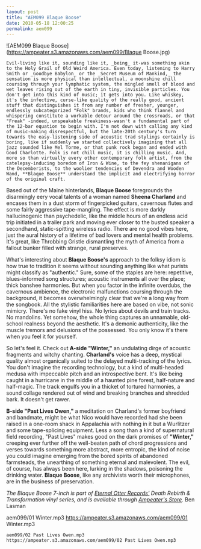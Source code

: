 ```yaml
---
layout: post
title: "AEM099 Blaque Boose"
date: 2010-05-18 12:00:25
permalink: aem099
---
```

![AEM099 Blaque Boose](https://ampeater.s3.amazonaws.com/aem099/Blaque Boose.jpg)

    Evil-living like it, sounding like it, _being_ it-was something akin to the Holy Grail of Old Weird America. Even today, listening to Harry Smith or _Goodbye Babylon_ or the _Secret Museum of Mankind,_ the sensation is more physical than intellectual, a moonshine chill coursing through your lymphatic system, the mingled smell of blood and wet leaves rising out of the earth in tiny, invisible particles. You don't get into this kind of music; it gets into you. Like whiskey, it's the infective, curse-like quality of the really good, ancient stuff that distinguishes it from any number of fresher, younger, endlessly subcategorized "Folk" brands, kids who think flannel and whispering constitute a workable detour around the crossroads, or that "Freak" -indeed, unspeakable freakiness-wasn't a fundamental part of the 12-bar equation to begin with. I'm not down with calling any kind of music-making disrespectful, but the late-20th century's turn towards the easy-listening side of acoustic trad stylings certainly is boring, like if suddenly we started collectively imagining that all jazz sounded like Mel Torme, or that punk rock began and ended with Good Charlotte. Folk is not chill music, it is chilling music. And, more so than virtually every other contemporary folk artist, from the catelepsy-inducing boredom of Iron & Wine, to the fey shenanigans of the Decemberists, to the woolier tendencies of Devendra and Wooden Wand, **Blaque Boose** understand the implicit and electrifying horror of the original craft.

Based out of the Maine hinterlands, **Blaque Boose** foregrounds the disarmingly eery vocal talents of a woman named **Sheena Charland** and encases them in a dust storm of fingerpicked guitars, cavernous flutes and some fairly aggressive tape-mangling. The effect is more darkly hallucinogenic than psychedelic, like the middle hours of an endless acid trip initiated in a trailer park and moving ever closer to the busted speaker a secondhand, static-spitting wireless radio. There are no good vibes here, just the aural history of a lifetime of bad lovers and mental health problems. It's great, like Throbbing Gristle dismantling the myth of America from a fallout bunker filled with strange, rural preserves.

What's interesting about **Blaque Boose's** approach to the folksy idiom is how true to tradition it seems without sounding anything like what purists might classify as "authentic." Sure, some of the staples are here: repetitive, blues-informed song structures; acoustic instruments all over the place; thick banshee harmonies. But when you factor in the infinite overdubs, the cavernous ambience, the electronic malfunctions coursing through the background, it becomes overwhelmingly clear that we're a long way from the songbook. All the stylistic familiarities here are based on vibe, not sonic mimicry. There's no fake vinyl hiss. No lyrics about devils and train tracks. No mandolins. Yet somehow, the whole thing captures an unnamable, old-school realness beyond the aesthetic. It's a demonic authenticity, like the muscle tremors and delusions of the possessed. You only know it's there when you feel it for yourself.

So let's feel it. Check out **A-side "Winter,"** an undulating dirge of acoustic fragments and witchy chanting. **Charland's** voice has a deep, mystical quality almost organically suited to the delayed multi-tracking of the lyrics. You don't imagine the recording technology, but a kind of multi-headed medusa with impeccable pitch and an introspective bent. It's like being caught in a hurricane in the middle of a haunted pine forest, half-nature and half-magic. The track engulfs you in a thicket of tortured harmonies, a sound collage rendered out of wind and breaking branches and shredded bark. It doesn't get rawer.

**B-side "Past Lives Owen,"** a meditation on Charland's former boyfriend and bandmate, might be what Nico would have recorded had she been raised in a one-room shack in Appalachia with nothing in it but a Wurlitzer and some tape-splicing equipment. Less a song than a kind of supernatural field recording, "Past Lives" makes good on the dark promises of **"Winter,"** creeping ever further off the well-beaten path of chord progressions and verses towards something more abstract, more entropic, the kind of noise you could imagine emerging from the bored spirits of abandoned farmsteads, the unearthing of something eternal and malevolent. The evil, of course, has always been here, lurking in the shadows, poisoning the drinking water. **Blaque Boose**, like any archivists worth their microphones, are in the business of preservation.

_The Blaque Boose 7-inch is part of [Eternal Otter Records'](http://eternalotterrecords.com/) _Death Rebirth & Transformation_ vinyl series, and is available through [Ampeater's Store](http://ampeatermusic.com/store/vinyl/winter-past-lives-owen-7-inch/)._ Ben Lasman
  
  aem099/01 Winter.mp3
    https://ampeater.s3.amazonaws.com/aem099/01 Winter.mp3
    
    aem099/02 Past Lives Owen.mp3
    https://ampeater.s3.amazonaws.com/aem099/02 Past Lives Owen.mp3
    
    